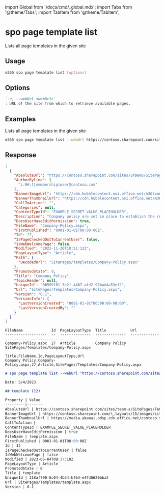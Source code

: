 <!-- DISCLAIMER: All secrets, passwords, and sensitive values in this document are examples only and not real credentials. -->
import Global from '/docs/cmd/_global.mdx';
import Tabs from '@theme/Tabs';
import TabItem from '@theme/TabItem';

# spo page template list

Lists all page templates in the given site

## Usage

```sh
m365 spo page template list [options]
```

## Options

```md definition-list
`-u, --webUrl <webUrl>`
: URL of the site from which to retrieve available pages.
```

<Global />

## Examples

Lists all page templates in the given site

```sh
m365 spo page template list --webUrl https://contoso.sharepoint.com/sites/team-a
```

## Response

<Tabs>
  <TabItem value="JSON">

  ```json
  [
    {
      "AbsoluteUrl": "https://contoso.sharepoint.com/sites/SPDemo/SitePages/Templates/Company-Policy.aspx",
      "AuthorByline": [
        "i:0#.f|membership|user@contoso.com"
      ],
      "BannerImageUrl": "https://cdn.hubblecontent.osi.office.net/m365content/publish/d22d83c8-3fb2-4168-8902-a29dc31e95b1/thumbnails/large.jpg?file=1131975775.jpg",
      "BannerThumbnailUrl": "https://cdn.hubblecontent.osi.office.net/m365content/publish/d22d83c8-3fb2-4168-8902-a29dc31e95b1/thumbnails/large.jpg?file=1131975775.jpg",
      "CallToAction": "",
      "Categories": null,
      "ContentTypeId": "EXAMPLE_SECRET_VALUE_PLACEHOLDER",
      "Description": "Company policy are set in place to establish the rules of conduct within an organization, outlining the responsibilities of both employees and employers. The management of company policy and procedures aim to protect the rights of workers as well as…",
      "DoesUserHaveEditPermission": true,
      "FileName": "Company-Policy.aspx",
      "FirstPublished": "0001-01-01T08:00:00Z",
      "Id": 27,
      "IsPageCheckedOutToCurrentUser": false,
      "IsWebWelcomePage": false,
      "Modified": "2022-11-26T10:51:12Z",
      "PageLayoutType": "Article",
      "Path": {
        "DecodedUrl": "SitePages/Templates/Company-Policy.aspx"
      },
      "PromotedState": 0,
      "Title": "Company Policy",
      "TopicHeader": null,
      "UniqueId": "06509101-7e2f-4467-afd2-97bad4a53ef2",
      "Url": "SitePages/Templates/Company-Policy.aspx",
      "Version": "0.1",
      "VersionInfo": {
        "LastVersionCreated": "0001-01-01T00:00:00-08:00",
        "LastVersionCreatedBy": ""
      }
    }
  ]
  ```

  </TabItem>
  <TabItem value="Text">

  ```text
  FileName             Id  PageLayoutType  Title           Url
  -------------------  --  --------------  --------------  ----------------------------------------
  Company-Policy.aspx  27  Article         Company Policy  SitePages/Templates/Company-Policy.aspx
  ```

  </TabItem>
  <TabItem value="CSV">

  ```csv
  Title,FileName,Id,PageLayoutType,Url
  Company Policy,Company-Policy.aspx,27,Article,SitePages/Templates/Company-Policy.aspx
  ```

  </TabItem>
  <TabItem value="Markdown">

  ```md
  # spo page template list --webUrl "https://contoso.sharepoint.com/sites/team-a"

  Date: 5/4/2023

  ## template (12)

  Property | Value
  ---------|-------
  AbsoluteUrl | https://contoso.sharepoint.com/sites/team-a/SitePages/Templates/Company-Policy.aspx
  BannerImageUrl | https://contoso.sharepoint.com/\_layouts/15/images/sitepagethumbnail.png
  BannerThumbnailUrl | https://media.akamai.odsp.cdn.office.net/contoso.sharepoint.com/\_layouts/15/images/sitepagethumbnail.png
  CallToAction | 
  ContentTypeId | EXAMPLE_SECRET_VALUE_PLACEHOLDER
  DoesUserHaveEditPermission | true
  FileName | template.aspx
  FirstPublished | 0001-01-01T08:00:00Z
  Id | 12
  IsPageCheckedOutToCurrentUser | false
  IsWebWelcomePage | false
  Modified | 2023-05-04T09:37:10Z
  PageLayoutType | Article
  PromotedState | 0
  Title | template
  UniqueId | 318af790-8c04-4b34-b764-e47d6620bba2
  Url | SitePages/Templates/template.aspx
  Version | 0.1
  ```

  </TabItem>
</Tabs>
